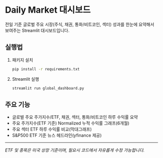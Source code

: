 
# Daily Market 대시보드

전일 기준 글로벌 주요 시장(주식, 채권, 통화/비트코인, 섹터) 성과를 한눈에 요약해서 보여주는 Streamlit 대시보드입니다.

## 실행법

1. 패키지 설치  
   ```bash
   pip install -r requirements.txt
   ```
2. Streamlit 실행  
   ```bash
   streamlit run global_dashboard.py
   ```

## 주요 기능
- 글로벌 주요 주가지수/ETF, 채권, 섹터, 통화/비트코인 하루 수익률 요약
- 주요 주가지수(ETF 기준) Normalized 누적 수익률 그래프(6개월)
- 주요 섹터 ETF 하루 수익률 비교(막대그래프)
- S&P500 ETF 기준 뉴스 헤드라인(yfinance 제공)

---

*ETF 및 종목은 미국 상장 기준이며, 필요시 코드에서 자유롭게 수정 가능합니다.*
